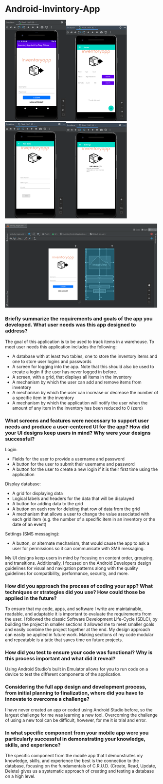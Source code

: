 # Android-Invintory-App


<img src="inventory_app_login.png" alt="inventory_app_login" width="200"/><img src="inventory_app_home.png" alt="inventory_app_home" width="200"/><img src="inventory_app_additem.png" alt="inventory_app_additem" width="200"/><img src="inventory_app_settings.png" alt="inventory_app_settings" width="200"/>



<img src="inventory_app_xml_example.png" alt="inventory_app_xml_example" width="500"/>



### Briefly summarize the requirements and goals of the app you developed. What user needs was this app designed to address?
The goal of this application is to be used to track items in a warehouse. To meet user needs this application includes the following:

- A database with at least two tables, one to store the inventory items and one to store user logins and passwords
- A screen for logging into the app. Note that this should also be used to create a login if the user has never logged in before.
- A screen, with a grid, that displays all items in the inventory
- A mechanism by which the user can add and remove items from inventory
- A mechanism by which the user can increase or decrease the number of a specific item in the inventory
- A mechanism by which the application will notify the user when the amount of any item in the inventory has been reduced to 0 (zero)

### What screens and features were necessary to support user needs and produce a user-centered UI for the app? How did your UI designs keep users in mind? Why were your designs successful?
Login:
- Fields for the user to provide a username and password
- A button for the user to submit their username and password
- A button for the user to create a new login if it is their first time using the application


Display database:
- A grid for displaying data
- Logical labels and headers for the data that will be displayed
- A button for adding data to the grid
- A button on each row for deleting that row of data from the grid
- A mechanism that allows a user to change the value associated with each grid item (e.g. the number of a specific item in an inventory or the date of an event)

Settings (SMS messaging):
- A button, or alternate mechanism, that would cause the app to ask a user for permissions so it can communicate with SMS messaging. 

My UI designs keep users in mind by focusing on content order, grouping, and transitions. Additionally, I focused on the Android Developers design guidelines for visual and navigation patterns along with the quality guidelines for compatibility, performance, security, and more.

### How did you approach the process of coding your app? What techniques or strategies did you use? How could those be applied in the future?
To ensure that my code, apps, and software I write are maintainable, readable, and adaptable it is important to evaluate the requirements from the user. I followed the classic Software Development Life-Cycle (SDLC), by building the project in smaller sections it allowed me to meet smaller goals and easily combine the project together at the end. My design approach can easily be applied in future work. Making sections of my code modular and repeatable is a tatic that saves time on future projects.

### How did you test to ensure your code was functional? Why is this process important and what did it reveal?
Using Android Studio's built in Emulator allows for you to run code on a device to test the different components of the application.

### Considering the full app design and development process, from initial planning to finalization, where did you have to innovate to overcome a challenge?
I have never created an app or coded using Android Studio before, so the largest challenge for me was learning a new tool. Overcoming the challenge of using a new tool can be difficult, however, for me it is trial and error.

### In what specific component from your mobile app were you particularly successful in demonstrating your knowledge, skills, and experience?
The specific component from the mobile app that I demonstrates my knowledge, skills, and experience the best is the connection to the database, focusing on the fundamentals of C.R.U.D. (Create, Read, Update, Delete) gives us a systematic approach of creating and testing a database on a high level.


